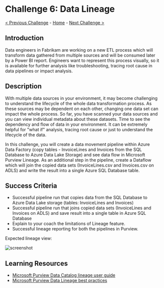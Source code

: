 # Challenge 6: Data Lineage

[< Previous Challenge](./Challenge5.md) - [Home](../README.md) - [Next Challenge >](./Challenge7.md)

## Introduction
Data engineers in Fabrikam are working on a new ETL process which will transform data gathered from multiple sources and will be consumed later by a Power BI report. Engineers want to represent this process visually, so it is available for further analysis like troubleshooting, tracing root cause in data pipelines or impact analysis.

## Description
With multiple data sources in your environment, it may become challenging to understand the lifecycle of the whole data transformation process. As these sources may be dependent on each other, changing one data set can impact the whole process. So far, you have scanned your data sources and you can view individual metadata about these datasets. Time to see the dependency and flow of data in your environment. It can be extremely helpful for "what if" analysis, tracing root cause or just to understand the lifecycle of the data.

In this challenge, you will create a data movement pipeline within Azure Data Factory (copy tables - InvoiceLines and Invoices from the SQL Database to Azure Data Lake Storage) and see data flow in Microsoft Purview Lineage. As an additional step in the pipeline, create a Dataflow which will join the copied data sets (InvoiceLines.csv and Invoices.csv on ADLS) and write the result into a single Azure SQL Database table.

## Success Criteria
- Successful pipeline run that copies data from the SQL Database to Azure Data Lake storage (tables: InvoiceLines and Invoices)
- Successful pipeline run that joins copied data sets (InvoiceLines and Invoices on ADLS) and save result into a single table in Azure SQL Database
- Explain to your coach the limitations of Lineage feature.
- Successful lineage reporting for both the pipelines in Purview.

Expected lineage view:

![screenshot](./screenshotChallenge6.png)

## Learning Resources
- [Microsoft Purview Data Catalog lineage user guide](https://docs.microsoft.com/en-us/azure/purview/catalog-lineage-user-guide)
- [Microsoft Purview Data Lineage best practices](https://docs.microsoft.com/en-us/azure/purview/concept-best-practices-lineage-azure-data-factory)
